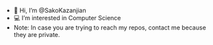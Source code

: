 - 👋 Hi, I’m @SakoKazanjian
- 💻 I’m interested in Computer Science
- Note: In case you are trying to reach my repos, contact me because they are private.

<!---
SakoKazanjian/SakoKazanjian is a ✨ special ✨ repository because its `README.md` (this file) appears on your GitHub profile.
You can click the Preview link to take a look at your changes.
--->
